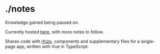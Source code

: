# ./notes

Knowledge gained being passed on.

Currently hosted [here](https://barcek.github.io/notes), with more notes to follow.

Shares code with [rhizo](https://github.com/barcek/rhizo), components and supplementary files for a single-page app, written with Vue in TypeScript.
